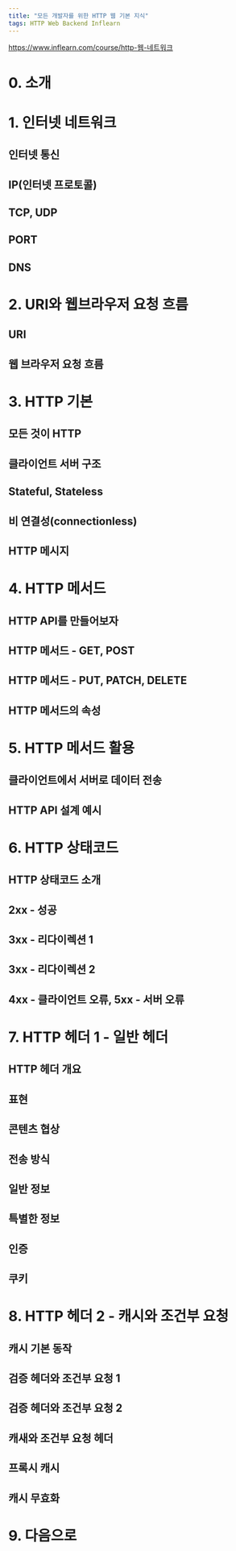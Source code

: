 ```yaml
---
title: "모든 개발자를 위한 HTTP 웹 기본 지식"
tags: HTTP Web Backend Inflearn
---
```


<https://www.inflearn.com/course/http-웹-네트워크>

# 0. 소개

# 1. 인터넷 네트워크

## 인터넷 통신

## IP(인터넷 프로토콜)

## TCP, UDP

## PORT

## DNS

# 2. URI와 웹브라우저 요청 흐름

## URI

## 웹 브라우저 요청 흐름

# 3. HTTP 기본

## 모든 것이 HTTP

## 클라이언트 서버 구조

## Stateful, Stateless

## 비 연결성(connectionless)

## HTTP 메시지

# 4. HTTP 메서드

## HTTP API를 만들어보자

## HTTP 메서드 - GET, POST

## HTTP 메서드 - PUT, PATCH, DELETE

## HTTP 메서드의 속성

# 5. HTTP 메서드 활용

## 클라이언트에서 서버로 데이터 전송

## HTTP API 설계 예시

# 6. HTTP 상태코드

## HTTP 상태코드 소개

## 2xx - 성공

## 3xx - 리다이렉션 1

## 3xx - 리다이렉션 2

## 4xx - 클라이언트 오류, 5xx - 서버 오류

# 7. HTTP 헤더 1 - 일반 헤더

## HTTP 헤더 개요

## 표현

## 콘텐츠 협상

## 전송 방식

## 일반 정보

## 특별한 정보

## 인증

## 쿠키

# 8. HTTP 헤더 2 - 캐시와 조건부 요청

## 캐시 기본 동작

## 검증 헤더와 조건부 요청 1

## 검증 헤더와 조건부 요청 2

## 캐새와 조건부 요청 헤더

## 프록시 캐시

## 캐시 무효화

# 9. 다음으로
